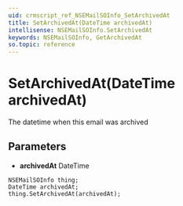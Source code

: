 ```yaml
---
uid: crmscript_ref_NSEMailSOInfo_SetArchivedAt
title: SetArchivedAt(DateTime archivedAt)
intellisense: NSEMailSOInfo.SetArchivedAt
keywords: NSEMailSOInfo, GetArchivedAt
so.topic: reference
---
```


# SetArchivedAt(DateTime archivedAt)

The datetime when this email was archived

## Parameters

* **archivedAt** DateTime

```crmscript
NSEMailSOInfo thing;
DateTime archivedAt;
thing.SetArchivedAt(archivedAt);
```

